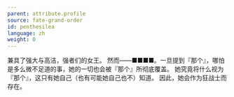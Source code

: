 ```yaml
---
parent: attribute.profile
source: fate-grand-order
id: penthesilea
language: zh
weight: 0
---
```


兼具了强大与高洁，强者们的女王。
然而——■■■■。一旦提到『那个』，哪怕是多么微不足道的事，她的一切也会被『那个』所彻底覆盖。
她究竟将什么视为『那个』，这只有她自己（也有可能她自己也不）知道。
因此，她会作为狂战士而存在。
